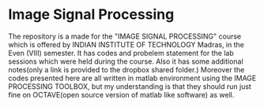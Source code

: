 <b>Image Signal Processing</b>
=====================
<p>The repository is a made for the "IMAGE SIGNAL PROCESSING" course which is offered by INDIAN INSTITUTE OF TECHNOLOGY Madras, in the Even (VIII) semester. It has codes and probelem statement for the lab sessions which were held during the course. Also it has some additional notes(only a link is provided to the dropbox shared folder.) Moreover the codes presented here are all written in matlab environment using the IMAGE PROCESSING TOOLBOX, but my understanding is that they should run just fine on OCTAVE(open source version of matlab like software) as well. </p>
